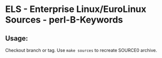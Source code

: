 # ELS - Enterprise Linux/EuroLinux Sources - perl-B-Keywords
 
## Usage:
  Checkout branch or tag. Use `make sources` to recreate  SOURCE0 archive.
